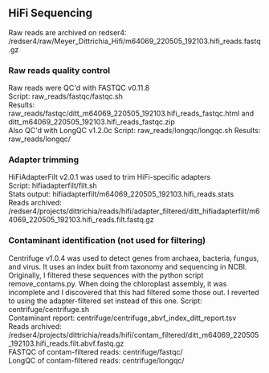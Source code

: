 ## HiFi Sequencing

Raw reads are archived on redser4:
 /redser4/raw/Meyer_Dittrichia_Hifi/m64069_220505_192103.hifi_reads.fastq.gz

### Raw reads quality control

Raw reads were QC'd with FASTQC v0.11.8  
Script: raw_reads/fastqc/fastqc.sh  
Results: raw_reads/fastqc/ditt_m64069_220505_192103.hifi_reads_fastqc.html and ditt_m64069_220505_192103.hifi_reads_fastqc.zip  
Also QC'd with LongQC v1.2.0c
Script: raw_reads/longqc/longqc.sh
Results: raw_reads/longqc/

### Adapter trimming  

HiFiAdapterFilt v2.0.1 was used to trim HiFi-specific adapters  
Script: hifiadapterfilt/filt.sh  
Stats output: hifiadapterfilt/m64069_220505_192103.hifi_reads.stats  
Reads archived: /redser4/projects/dittrichia/reads/hifi/adapter_filtered/ditt_hifiadapterfilt/m64069_220505_192103.hifi_reads.filt.fastq.gz

### Contaminant identification  (not used for filtering)

Centrifuge v1.0.4 was used to detect genes from archaea, bacteria, fungus, and virus. It uses an index built from taxonomy and sequencing in NCBI. Originally, I filtered these sequences with the python script remove_contams.py.  When doing the chloroplast assembly, it was incomplete and I discovered that this had filtered some those out.  I reverted to using the adapter-filtered set instead of this one.
Script: centrifuge/centrifuge.sh  
Contaminant report: centrifuge/centrifuge_abvf_index_ditt_report.tsv  
Reads archived: /redser4/projects/dittrichia/reads/hifi/contam_filtered/ditt_m64069_220505_192103.hifi_reads.filt.abvf.fastq.gz  
FASTQC of contam-filtered reads: centrifuge/fastqc/  
LongQC of contam-filtered reads: centrifuge/longqc/   
